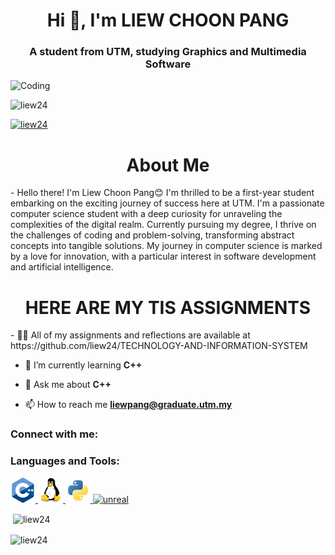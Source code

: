 <h1 align="center">Hi 👋, I'm LIEW CHOON PANG</h1>
<h3 align="center">A student from UTM, studying Graphics and Multimedia Software</h3>

<img align="" alt="Coding" width="400" src="https://images.unsplash.com/photo-1461749280684-dccba630e2f6?q=80&w=1000&auto=format&fit=crop&ixlib=rb-4.0.3&ixid=M3wxMjA3fDB8MHxzZWFyY2h8Mnx8c291cmNlJTIwY29kZXxlbnwwfHwwfHx8MA%3D%3D"> </p>

<p align="left"> <img src="https://komarev.com/ghpvc/?username=liew24&label=Profile%20views&color=0e75b6&style=flat" alt="liew24" /> </p>

<p align="left"> <a href="https://github.com/ryo-ma/github-profile-trophy"><img src="https://github-profile-trophy.vercel.app/?username=liew24" alt="liew24" /></a> </p>

<h1 align="center">About Me </h1>
- Hello there! I'm Liew Choon Pang😊 I'm thrilled to be a first-year student embarking on the exciting journey of success here at UTM. I'm a passionate computer science student with a deep curiosity for unraveling the complexities of the digital realm. Currently pursuing my degree, I thrive on the challenges of coding and problem-solving, transforming abstract concepts into tangible solutions. My journey in computer science is marked by a love for innovation, with a particular interest in software development and artificial intelligence.

<h1 align="center">HERE ARE MY TIS ASSIGNMENTS </h1>
- 👨‍💻 All of my assignments and reflections are available at https://github.com/liew24/TECHNOLOGY-AND-INFORMATION-SYSTEM

- 🌱 I’m currently learning **C++**

- 💬 Ask me about **C++**

- 📫 How to reach me **liewpang@graduate.utm.my**

<h3 align="left">Connect with me:</h3>
<p align="left">
</p>

<h3 align="left">Languages and Tools:</h3>
<p align="left"> <a href="https://www.w3schools.com/cpp/" target="_blank" rel="noreferrer"> <img src="https://raw.githubusercontent.com/devicons/devicon/master/icons/cplusplus/cplusplus-original.svg" alt="cplusplus" width="40" height="40"/> </a> <a href="https://www.linux.org/" target="_blank" rel="noreferrer"> <img src="https://raw.githubusercontent.com/devicons/devicon/master/icons/linux/linux-original.svg" alt="linux" width="40" height="40"/> </a> <a href="https://www.python.org" target="_blank" rel="noreferrer"> <img src="https://raw.githubusercontent.com/devicons/devicon/master/icons/python/python-original.svg" alt="python" width="40" height="40"/> </a> <a href="https://unrealengine.com/" target="_blank" rel="noreferrer"> <img src="https://raw.githubusercontent.com/kenangundogan/fontisto/036b7eca71aab1bef8e6a0518f7329f13ed62f6b/icons/svg/brand/unreal-engine.svg" alt="unreal" width="40" height="40"/> </a> </p>

<p>&nbsp;<img align="center" src="https://github-readme-stats.vercel.app/api?username=liew24&show_icons=true&locale=en" alt="liew24" /></p>

<p><img align="center" src="https://github-readme-streak-stats.herokuapp.com/?user=liew24&" alt="liew24" /></p>
